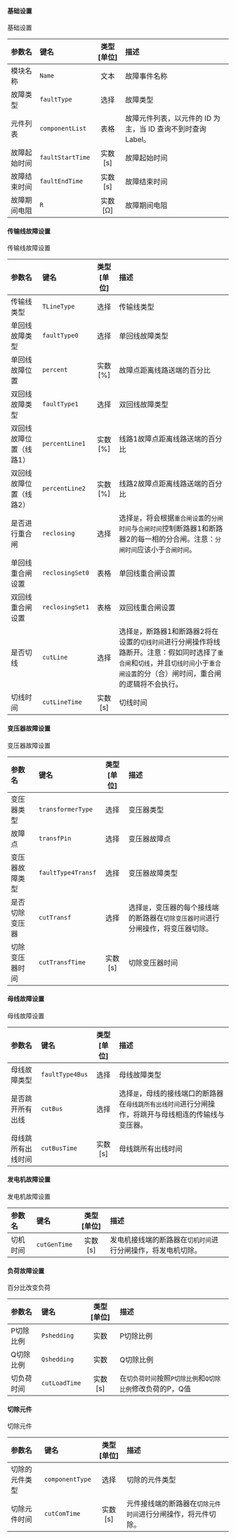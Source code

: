 <!--
DO NOT EDIT THIS FILE DIRECTLY.
This file is generated by tools/comp-docs.js.
All changes will be overwritten by regeneration.
-->

<slot class="model-parameters">

#### 基础设置

基础设置

| 参数名 | 键名 | 类型 [单位] | 描述 |
|:------ |:---- |:-----------:|:---- |
| 模块名称 | `Name` | 文本 | 故障事件名称 |
| 故障类型 | `faultType` | 选择 | 故障类型 |
| 元件列表 | `componentList` | 表格 | 故障元件列表，以元件的 ID 为主，当 ID 查询不到时查询 Label。 |
| 故障起始时间 | `faultStartTime` | 实数 [s] | 故障起始时间 |
| 故障结束时间 | `faultEndTime` | 实数 [s] | 故障结束时间 |
| 故障期间电阻 | `R` | 实数 [Ω] | 故障期间电阻 |

#### 传输线故障设置

传输线故障设置

| 参数名 | 键名 | 类型 [单位] | 描述 |
|:------ |:---- |:-----------:|:---- |
| 传输线类型 | `TLineType` | 选择 | 传输线类型 |
| 单回线故障类型 | `faultType0` | 选择 | 单回线故障类型 |
| 单回线故障位置 | `percent` | 实数 [%] | 故障点距离线路送端的百分比 |
| 双回线故障类型 | `faultType1` | 选择 | 双回线故障类型 |
| 双回线故障位置（线路1） | `percentLine1` | 实数 [%] | 线路1故障点距离线路送端的百分比 |
| 双回线故障位置（线路2） | `percentLine2` | 实数 [%] | 线路2故障点距离线路送端的百分比 |
| 是否进行重合闸 | `reclosing` | 选择 | 选择`是`，将会根据`重合闸设置`的`分闸时间`与`合闸时间`控制断路器1和断路器2的每一相的分合闸。注意：`分闸时间`应该小于`合闸时间`。 |
| 单回线重合闸设置 | `reclosingSet0` | 表格 | 单回线重合闸设置 |
| 双回线重合闸设置 | `reclosingSet1` | 表格 | 双回线重合闸设置 |
| 是否切线 | `cutLine` | 选择 | 选择`是`，断路器1和断路器2将在设置的`切线时间`进行分闸操作将线路断开。注意：假如同时选择了`重合闸`和`切线`，并且`切线时间`小于`重合闸设置`的分（合）闸时间，重合闸的逻辑将不会执行。 |
| 切线时间 | `cutLineTime` | 实数 [s] | 切线时间 |

#### 变压器故障设置

变压器故障设置

| 参数名 | 键名 | 类型 [单位] | 描述 |
|:------ |:---- |:-----------:|:---- |
| 变压器类型 | `transformerType` | 选择 | 变压器类型 |
| 故障点 | `transfPin` | 选择 | 变压器故障点 |
| 变压器故障类型 | `faultType4Transf` | 选择 | 变压器故障类型 |
| 是否切除变压器 | `cutTransf` | 选择 | 选择`是`，变压器的每个接线端的断路器在`切除变压器时间`进行分闸操作，将变压器切除。 |
| 切除变压器时间 | `cutTransfTime` | 实数 [s] | 切除变压器时间 |

#### 母线故障设置

母线故障设置

| 参数名 | 键名 | 类型 [单位] | 描述 |
|:------ |:---- |:-----------:|:---- |
| 母线故障类型 | `faultType4Bus` | 选择 | 母线故障类型 |
| 是否跳开所有出线 | `cutBus` | 选择 | 选择`是`，母线的接线端口的断路器在`母线跳所有出线时间`进行分闸操作，将跳开与母线相连的传输线与变压器。 |
| 母线跳所有出线时间 | `cutBusTime` | 实数 [s] | 母线跳所有出线时间 |

#### 发电机故障设置

发电机故障设置

| 参数名 | 键名 | 类型 [单位] | 描述 |
|:------ |:---- |:-----------:|:---- |
| 切机时间 | `cutGenTime` | 实数 [s] | 发电机接线端的断路器在`切机时间`进行分闸操作，将发电机切除。 |

#### 负荷故障设置

百分比改变负荷

| 参数名 | 键名 | 类型 [单位] | 描述 |
|:------ |:---- |:-----------:|:---- |
| P切除比例 | `Pshedding` | 实数 | P切除比例 |
| Q切除比例 | `Qshedding` | 实数 | Q切除比例 |
| 切负荷时间 | `cutLoadTime` | 实数 [s] | 在`切负荷时间`按照`P切除比例`和`Q切除比例`修改负荷的P，Q值 |

#### 切除元件

切除元件

| 参数名 | 键名 | 类型 [单位] | 描述 |
|:------ |:---- |:-----------:|:---- |
| 切除的元件类型 | `componentType` | 选择 | 切除的元件类型 |
| 切除元件时间 | `cutComTime` | 实数 [s] | 元件接线端的断路器在`切除元件时间`进行分闸操作，将元件切除。 |


</slot>
